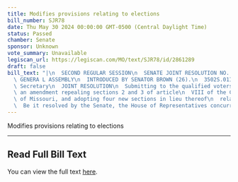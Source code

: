 ```yaml
---
title: Modifies provisions relating to elections
bill_number: SJR78
date: Thu May 30 2024 00:00:00 GMT-0500 (Central Daylight Time)
status: Passed
chamber: Senate
sponsor: Unknown
vote_summary: Unavailable
legiscan_url: https://legiscan.com/MO/text/SJR78/id/2861289
draft: false
bill_text: "|\n  SECOND REGULAR SESSION\n  SENATE JOINT RESOLUTION NO. 78\n  102ND\
  \ GENERA L ASSEMBLY\n  INTRODUCED BY SENATOR BROWN (26).\n  3502S.01I KRISTINA MARTIN,\
  \ Secretary\n  JOINT RESOLUTION\n  Submitting to the qualified voters of Missouri,\
  \ an amendment repealing sections 2 and 3 of article\n  VIII of the Constitution\
  \ of Missouri, and adopting four new sections in lieu thereof\n  relating to elections.\n\
  \  Be it resolved by the Senate, the House of Representatives concurring therein:"
---
```

Modifies provisions relating to elections

---

## Read Full Bill Text

You can view the full text [here](https://legiscan.com/MO/text/SJR78/id/2861289).
